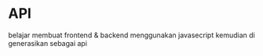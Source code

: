 # API
belajar membuat frontend &amp; backend menggunakan javasecript
kemudian di generasikan sebagai api
